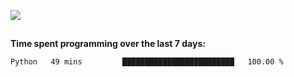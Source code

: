 [![](https://img.shields.io/badge/discord-jonatsp%234844-7289DA?logo=discord)](https://discord.com/users/239510668687048717)

##
**Time spent programming over the last 7 days:**
<!--START_SECTION:waka-->
```text
Python   49 mins         █████████████████████████   100.00 % 
```
<!--END_SECTION:waka-->
##
